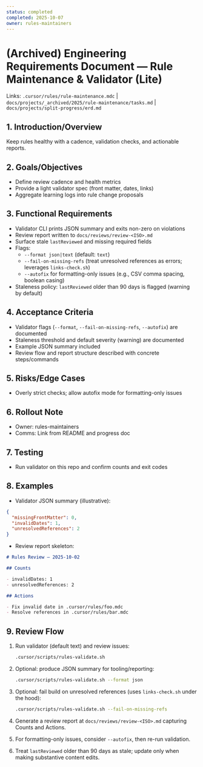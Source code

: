 ```yaml
---
status: completed
completed: 2025-10-07
owner: rules-maintainers
---
```


# (Archived) Engineering Requirements Document — Rule Maintenance & Validator (Lite)

Links: `.cursor/rules/rule-maintenance.mdc` | `docs/projects/_archived/2025/rule-maintenance/tasks.md` | `docs/projects/split-progress/erd.md`

## 1. Introduction/Overview

Keep rules healthy with a cadence, validation checks, and actionable reports.

## 2. Goals/Objectives

- Define review cadence and health metrics
- Provide a light validator spec (front matter, dates, links)
- Aggregate learning logs into rule change proposals

## 3. Functional Requirements

- Validator CLI prints JSON summary and exits non-zero on violations
- Review report written to `docs/reviews/review-<ISO>.md`
- Surface stale `lastReviewed` and missing required fields
- Flags:
  - `--format json|text` (default: `text`)
  - `--fail-on-missing-refs` (treat unresolved references as errors; leverages `links-check.sh`)
  - `--autofix` for formatting-only issues (e.g., CSV comma spacing, boolean casing)
- Staleness policy: `lastReviewed` older than 90 days is flagged (warning by default)

## 4. Acceptance Criteria

- Validator flags (`--format`, `--fail-on-missing-refs`, `--autofix`) are documented
- Staleness threshold and default severity (warning) are documented
- Example JSON summary included
- Review flow and report structure described with concrete steps/commands

## 5. Risks/Edge Cases

- Overly strict checks; allow autofix mode for formatting-only issues

## 6. Rollout Note

- Owner: rules-maintainers
- Comms: Link from README and progress doc

## 7. Testing

- Run validator on this repo and confirm counts and exit codes

## 8. Examples

- Validator JSON summary (illustrative):

```json
{
  "missingFrontMatter": 0,
  "invalidDates": 1,
  "unresolvedReferences": 2
}
```

- Review report skeleton:

```markdown
# Rules Review — 2025-10-02

## Counts

- invalidDates: 1
- unresolvedReferences: 2

## Actions

- Fix invalid date in .cursor/rules/foo.mdc
- Resolve references in .cursor/rules/bar.mdc
```

## 9. Review Flow

1. Run validator (default text) and review issues:

   ```bash
   .cursor/scripts/rules-validate.sh
   ```

2. Optional: produce JSON summary for tooling/reporting:

   ```bash
   .cursor/scripts/rules-validate.sh --format json
   ```

3. Optional: fail build on unresolved references (uses `links-check.sh` under the hood):

   ```bash
   .cursor/scripts/rules-validate.sh --fail-on-missing-refs
   ```

4. Generate a review report at `docs/reviews/review-<ISO>.md` capturing Counts and Actions.

5. For formatting-only issues, consider `--autofix`, then re-run validation.

6. Treat `lastReviewed` older than 90 days as stale; update only when making substantive content edits.
